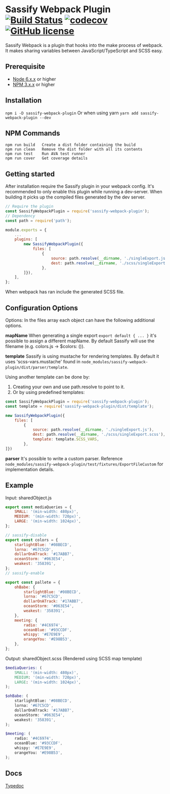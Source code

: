 # Sassify Webpack Plugin [![Build Status](https://img.shields.io/travis/jesse-mm/sassify-webpack-plugin.svg?style=flat-square)](https://travis-ci.org/jesse-mm/sassify-webpack-plugin) [![codecov](https://img.shields.io/codecov/c/github/jesse-mm/sassify-webpack-plugin/master.svg?style=flat-square)](https://codecov.io/gh/jesse-mm/sassify-webpack-plugin) [![GitHub license](https://img.shields.io/badge/license-MIT-blue.svg?style=flat-square)](https://raw.githubusercontent.com/jesse-mm/sassify-webpack-plugin/master/LICENSE)
Sassify Webpack is a plugin that hooks into the make process of webpack.
It makes sharing variables between JavaScript/TypeScript and SCSS easy.

## Prerequisite
- [Node 6.x.x](https://nodejs.org/en/download/) or higher
- [NPM 3.x.x](https://nodejs.org/en/download/) or higher

## Installation
```npm i -D sassify-webpack-plugin```
Or when using yarn
```yarn add sassify-webpack-plugin --dev```

## NPM Commands

```
npm run build	Create a dist folder containing the build
npm run clean	Remove the dist folder with all its contents
npm run test	Run AVA test runner
npm run cover	Get coverage details
```

## Getting started
After installation require the Sassify plugin in your webpack config. It's recommended to only enable this plugin while
running a dev-server. When building it picks up the compiled files generated by the dev server.

```javascript
// Require the plugin
const SassifyWebpackPlugin = require('sassify-webpack-plugin');
// Dependency
const path = require('path');

module.exports = {
	...
	plugins: [
		new SassifyWebpackPlugin({
			files: [
				{
					source: path.resolve(__dirname, './singleExport.js'),
					dest: path.resolve(__dirname, './scss/singleExport.scss'),
				},
		]}),
	],
};
```

When webpack has ran include the generated SCSS file.

## Configuration Options
Options:
In the files array each object can have the following additional options.

**mapName**
When generating a single export ```export default { ... }``` it's possible to assign a different mapName.
By default Sassify will use the filename (e.g. colors.js -> $colors: ()).

**template**
Sassify is using mustache for rendering templates. By default it uses 'scss-vars.mustache' found in
```node_modules/sassify-webpack-plugin/dist/parser/template```.

Using another template can be done by:
1) Creating your own and use path.resolve to point to it.
2) Or by using predefined templates:

```javascript
const SassifyWebpackPlugin = require('sassify-webpack-plugin');
const template = require('sassify-webpack-plugin/dist/template');

new SassifyWebpackPlugin({
	files: [
		{
			source: path.resolve(__dirname, './singleExport.js'),
			dest: path.resolve(__dirname, './scss/singleExport.scss'),
			template: template.SCSS_VARS,
		},
]})
```

**parser**
It's possible to write a custom parser. Reference
```node_modules/sassify-webpack-plugin/test/fixtures/ExportFileCustom``` for implementation details.

## Example
Input: sharedObject.js
```javascript
export const mediaQueries = {
	SMALL: '(min-width: 480px)',
	MEDIUM: '(min-width: 720px)',
	LARGE: '(min-width: 1024px)',
};

// sassify-disable
export const colors = {
	starlightBlue: '#08BECD',
	lorna: '#67C5CD',
	dollarOnATrack: '#17ABB7',
	oceanStorm: '#063E54',
	weakest: '358391',
};
// sassify-enable

export const pallete = {
	ohBabe: {
		starlightBlue: '#08BECD',
		lorna: '#67C5CD',
		dollarOnATrack: '#17ABB7',
		oceanStorm: '#063E54',
		weakest: '358391',
	},
	meeting: {
		radio: '#4C6974',
		oceanBlue: '#93CCDF',
		whispy: '#E7E9E9',
		orangeYou: '#E98B53',
	},
};

```

Output: sharedObject.scss (Rendered using SCSS map template)
```scss
$mediaQueries: (
	SMALL: '(min-width: 480px)',
	MEDIUM: '(min-width: 720px)',
	LARGE: '(min-width: 1024px)',
);

$ohBabe: (
	starlightBlue: '#08BECD',
	lorna: '#67C5CD',
	dollarOnATrack: '#17ABB7',
	oceanStorm: '#063E54',
	weakest: '358391',
);

$meeting: (
	radio: '#4C6974',
	oceanBlue: '#93CCDF',
	whispy: '#E7E9E9',
	orangeYou: '#E98B53',
);
```

## Docs
[Typedoc](https://jesse-mm.github.io/sassify-webpack-plugin/doc/typedoc/)